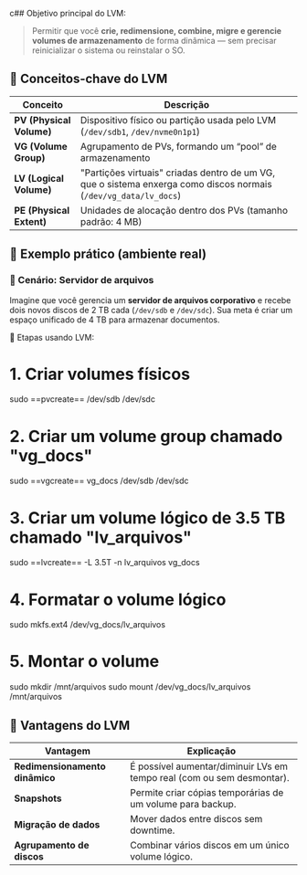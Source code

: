 c## Objetivo principal do LVM:

> Permitir que você **crie, redimensione, combine, migre e gerencie volumes de armazenamento** de forma dinâmica — sem precisar reinicializar o sistema ou reinstalar o SO.

## 🧠 Conceitos-chave do LVM

| Conceito                 | Descrição                                                                                                            |
| ------------------------ | -------------------------------------------------------------------------------------------------------------------- |
| **PV (Physical Volume)** | Dispositivo físico ou partição usada pelo LVM (`/dev/sdb1`, `/dev/nvme0n1p1`)                                        |
| **VG (Volume Group)**    | Agrupamento de PVs, formando um “pool” de armazenamento                                                              |
| **LV (Logical Volume)**  | "Partições virtuais" criadas dentro de um VG, que o sistema enxerga como discos normais (`/dev/vg_data/lv_docs`)<br> |
| **PE (Physical Extent)** | Unidades de alocação dentro dos PVs (tamanho padrão: 4 MB)                                                           |
## 📁 Exemplo prático (ambiente real)

### 🎯 Cenário: Servidor de arquivos

Imagine que você gerencia um **servidor de arquivos corporativo** e recebe dois novos discos de 2 TB cada (`/dev/sdb` e `/dev/sdc`). Sua meta é criar um espaço unificado de 4 TB para armazenar documentos.

🔧 Etapas usando LVM:

# 1. Criar volumes físicos
sudo ==pvcreate== /dev/sdb /dev/sdc

# 2. Criar um volume group chamado "vg_docs"
sudo ==vgcreate== vg_docs /dev/sdb /dev/sdc

# 3. Criar um volume lógico de 3.5 TB chamado "lv_arquivos"
sudo ==lvcreate== -L 3.5T -n lv_arquivos vg_docs

# 4. Formatar o volume lógico
sudo mkfs.ext4 /dev/vg_docs/lv_arquivos

# 5. Montar o volume
sudo mkdir /mnt/arquivos
sudo mount /dev/vg_docs/lv_arquivos /mnt/arquivos


## 🔄 Vantagens do LVM

| Vantagem                       | Explicação                                                             |
| ------------------------------ | ---------------------------------------------------------------------- |
| **Redimensionamento dinâmico** | É possível aumentar/diminuir LVs em tempo real (com ou sem desmontar). |
| **Snapshots**                  | Permite criar cópias temporárias de um volume para backup.             |
| **Migração de dados**          | Mover dados entre discos sem downtime.                                 |
| **Agrupamento de discos**      | Combinar vários discos em um único volume lógico.                      |
